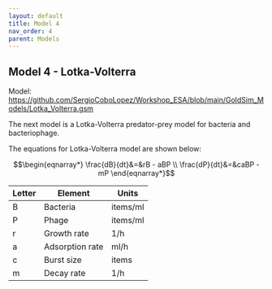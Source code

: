 ```yaml
---
layout: default
title: Model 4
nav_order: 4
parent: Models
---
```


## Model 4 - Lotka-Volterra

Model: <https://github.com/SergioCoboLopez/Workshop_ESA/blob/main/GoldSim_Models/Lotka_Volterra.gsm>

The next model is a Lotka-Volterra predator-prey model for bacteria and bacteriophage.

The equations for Lotka-Volterra model are shown below:

$$\begin{eqnarray*}
\frac{dB}{dt}&=&rB - aBP \\
\frac{dP}{dt}&=&caBP - mP
\end{eqnarray*}$$


|Letter|Element     |Units  |
|----|----------|-------|
|    B|Bacteria    |items/ml|
|    P|Phage    |items/ml  |
|r    |Growth rate |1/h    |
|a    |Adsorption rate |ml/h|
|c    |Burst size |items    |
|m    |Decay rate |1/h|
